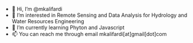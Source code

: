- 👋 Hi, I’m @mkalifardi
- 👀 I’m interested in Remote Sensing and Data Analysis for Hydrology and Water Resources Engineering
- 🌱 I’m currently learning Phyton and Javascript
- 📫 You can reach me through email mkalifardi[at]gmail[dot]com

<!---
mkalifardi/mkalifardi is a ✨ special ✨ repository because its `README.md` (this file) appears on your GitHub profile.
You can click the Preview link to take a look at your changes.
--->
